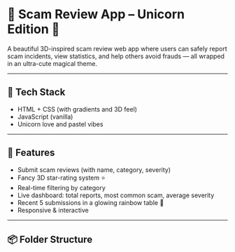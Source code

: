 # 🚨 Scam Review App – Unicorn Edition 🦄

A beautiful 3D-inspired scam review web app where users can safely report scam incidents, view statistics, and help others avoid frauds — all wrapped in an ultra-cute magical theme.

---

## 🧵 Tech Stack
- HTML + CSS (with gradients and 3D feel)
- JavaScript (vanilla)
- Unicorn love and pastel vibes

---

## 🎯 Features
- Submit scam reviews (with name, category, severity)
- Fancy 3D star-rating system ⭐
- Real-time filtering by category
- Live dashboard: total reports, most common scam, average severity
- Recent 5 submissions in a glowing rainbow table 🌈
- Responsive & interactive

---

## 📦 Folder Structure
